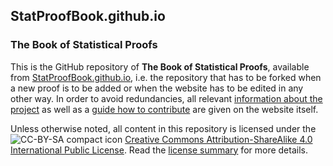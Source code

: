 ## StatProofBook.github.io

### The Book of Statistical Proofs

This is the GitHub repository of **The Book of Statistical Proofs**, available from [StatProofBook.github.io](https://statproofbook.github.io/), i.e. the repository that has to be forked when a new proof is to be added or when the website has to be edited in any other way. In order to avoid redundancies, all relevant [information about the project](https://statproofbook.github.io/about/) as well as a [guide how to contribute](https://statproofbook.github.io/contribute/) are given on the website itself.

Unless otherwise noted, all content in this repository is licensed under the ![CC-BY-SA compact icon](https://licensebuttons.net/l/by-sa/4.0/80x15.png) [Creative Commons Attribution-ShareAlike 4.0 International Public License](https://github.com/StatProofBook/StatProofBook.github.io/blob/master/LICENSE.md). Read the [license summary](https://github.com/StatProofBook/StatProofBook.github.io/blob/master/LICENSE_short.md) for more details.